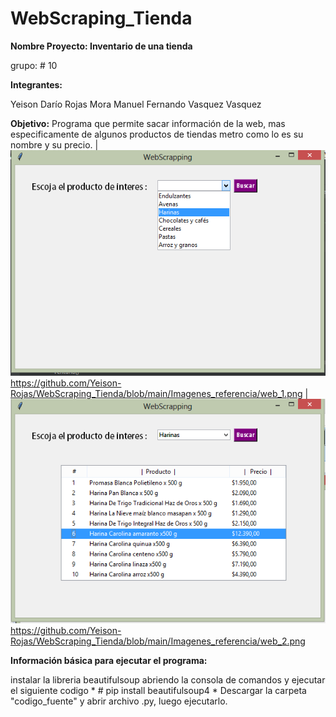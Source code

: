 # WebScraping_Tienda

**Nombre Proyecto: Inventario de una tienda**

grupo: # 10

**Integrantes:**

Yeison Darío Rojas Mora
Manuel Fernando Vasquez Vasquez

**Objetivo:** Programa que permite sacar información de la web, mas especificamente de algunos productos de tiendas metro como lo es su nombre y su precio.
|
![imagen1](Imagenes_referencia/web_1.png)
https://github.com/Yeison-Rojas/WebScraping_Tienda/blob/main/Imagenes_referencia/web_1.png
|
![imagen2](Imagenes_referencia/web_2.png)
https://github.com/Yeison-Rojas/WebScraping_Tienda/blob/main/Imagenes_referencia/web_2.png

**Información básica para ejecutar el programa:**

instalar la libreria beautifulsoup abriendo la consola de comandos y ejecutar el siguiente codigo * # pip install beautifulsoup4 *
Descargar la carpeta "codigo_fuente" y abrir archivo .py, luego ejecutarlo.
